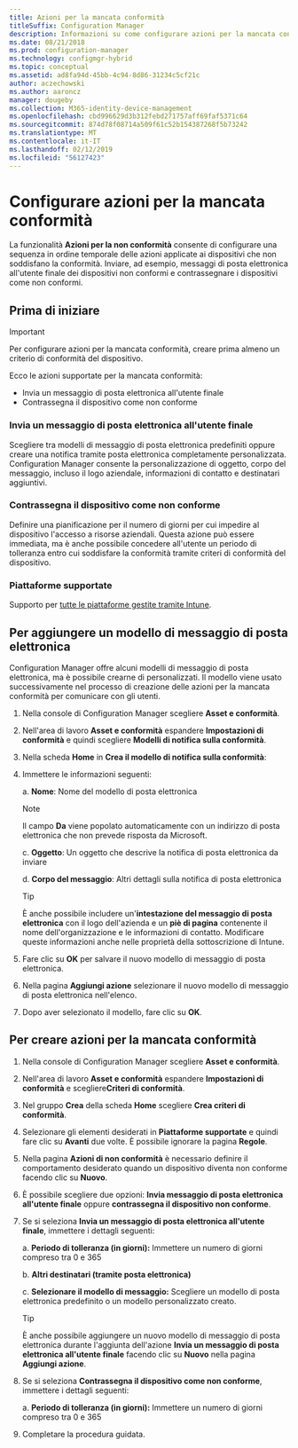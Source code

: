 ```yaml
---
title: Azioni per la mancata conformità
titleSuffix: Configuration Manager
description: Informazioni su come configurare azioni per la mancata conformità con Configuration Manager
ms.date: 08/21/2018
ms.prod: configuration-manager
ms.technology: configmgr-hybrid
ms.topic: conceptual
ms.assetid: ad8fa94d-45bb-4c94-8d86-31234c5cf21c
author: aczechowski
ms.author: aaroncz
manager: dougeby
ms.collection: M365-identity-device-management
ms.openlocfilehash: cbd996629d3b312febd271757aff69faf5371c64
ms.sourcegitcommit: 874d78f08714a509f61c52b154387268f5b73242
ms.translationtype: MT
ms.contentlocale: it-IT
ms.lasthandoff: 02/12/2019
ms.locfileid: "56127423"
---
```

# <a name="set-up-actions-for-non-compliance"></a>Configurare azioni per la mancata conformità

La funzionalità **Azioni per la non conformità** consente di configurare una sequenza in ordine temporale delle azioni applicate ai dispositivi che non soddisfano la conformità. Inviare, ad esempio, messaggi di posta elettronica all'utente finale dei dispositivi non conformi e contrassegnare i dispositivi come non conformi.



## <a name="before-you-begin"></a>Prima di iniziare

> [!IMPORTANT]  
> Per configurare azioni per la mancata conformità, creare prima almeno un criterio di conformità del dispositivo.  

Ecco le azioni supportate per la mancata conformità:

- Invia un messaggio di posta elettronica all'utente finale
- Contrassegna il dispositivo come non conforme

### <a name="send-e-mail-to-end-user"></a>Invia un messaggio di posta elettronica all'utente finale

Scegliere tra modelli di messaggio di posta elettronica predefiniti oppure creare una notifica tramite posta elettronica completamente personalizzata. Configuration Manager consente la personalizzazione di oggetto, corpo del messaggio, incluso il logo aziendale, informazioni di contatto e destinatari aggiuntivi.

### <a name="mark-devices-non-compliant"></a>Contrassegna il dispositivo come non conforme

Definire una pianificazione per il numero di giorni per cui impedire al dispositivo l'accesso a risorse aziendali. Questa azione può essere immediata, ma è anche possibile concedere all'utente un periodo di tolleranza entro cui soddisfare la conformità tramite criteri di conformità del dispositivo.

### <a name="supported-platforms"></a>Piattaforme supportate

Supporto per [tutte le piattaforme gestite tramite Intune](https://docs.microsoft.com/intune/supported-devices-browsers).



## <a name="to-add-an-email-template"></a>Per aggiungere un modello di messaggio di posta elettronica

Configuration Manager offre alcuni modelli di messaggio di posta elettronica, ma è possibile crearne di personalizzati. Il modello viene usato successivamente nel processo di creazione delle azioni per la mancata conformità per comunicare con gli utenti.

1. Nella console di Configuration Manager scegliere **Asset e conformità**.  

2. Nell'area di lavoro **Asset e conformità** espandere **Impostazioni di conformità** e quindi scegliere **Modelli di notifica sulla conformità**.  

3. Nella scheda **Home** in **Crea il modello di notifica sulla conformità**:  

4. Immettere le informazioni seguenti:  

    a. **Nome**: Nome del modello di posta elettronica  

    > [!Note]  
    > Il campo **Da** viene popolato automaticamente con un indirizzo di posta elettronica che non prevede risposta da Microsoft.<!--SCCMDocs issue 652-->  

    c. **Oggetto**: Un oggetto che descrive la notifica di posta elettronica da inviare  

    d. **Corpo del messaggio**: Altri dettagli sulla notifica di posta elettronica  

    > [!TIP]  
    > È anche possibile includere un'**intestazione del messaggio di posta elettronica** con il logo dell'azienda e un **piè di pagina** contenente il nome dell'organizzazione e le informazioni di contatto. Modificare queste informazioni anche nelle proprietà della sottoscrizione di Intune.  

5. Fare clic su **OK** per salvare il nuovo modello di messaggio di posta elettronica.  

6. Nella pagina **Aggiungi azione** selezionare il nuovo modello di messaggio di posta elettronica nell'elenco.  

7. Dopo aver selezionato il modello, fare clic su **OK**.  



## <a name="to-create-actions-for-non-compliance"></a>Per creare azioni per la mancata conformità

1. Nella console di Configuration Manager scegliere **Asset e conformità**.  

2. Nell'area di lavoro **Asset e conformità** espandere **Impostazioni di conformità** e scegliere**Criteri di conformità**.  

3. Nel gruppo **Crea** della scheda **Home** scegliere **Crea criteri di conformità**.  

4. Selezionare gli elementi desiderati in **Piattaforme supportate** e quindi fare clic su **Avanti** due volte. È possibile ignorare la pagina **Regole**.  

5. Nella pagina **Azioni di non conformità** è necessario definire il comportamento desiderato quando un dispositivo diventa non conforme facendo clic su **Nuovo**.  

6. È possibile scegliere due opzioni: **Invia messaggio di posta elettronica all'utente finale** oppure **contrassegna il dispositivo non conforme**.  

7. Se si seleziona **Invia un messaggio di posta elettronica all'utente finale**, immettere i dettagli seguenti:  

    a. **Periodo di tolleranza (in giorni):** Immettere un numero di giorni compreso tra 0 e 365  

    b. **Altri destinatari (tramite posta elettronica)**  

    c. **Selezionare il modello di messaggio:** Scegliere un modello di posta elettronica predefinito o un modello personalizzato creato.  
    
    > [!TIP]   
    > È anche possibile aggiungere un nuovo modello di messaggio di posta elettronica durante l'aggiunta dell'azione **Invia un messaggio di posta elettronica all'utente finale** facendo clic su **Nuovo** nella pagina **Aggiungi azione**.  

8. Se si seleziona **Contrassegna il dispositivo come non conforme**, immettere i dettagli seguenti:  

    a. **Periodo di tolleranza (in giorni):** Immettere un numero di giorni compreso tra 0 e 365  

9. Completare la procedura guidata.  

